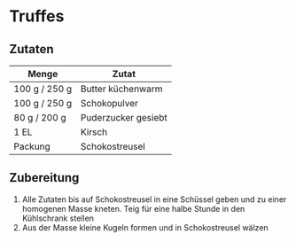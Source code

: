 # Truffes

## Zutaten

| Menge | Zutat |
| --- | --- |
| 100 g / 250 g | Butter küchenwarm |
| 100 g / 250 g | Schokopulver |
| 80 g / 200 g | Puderzucker gesiebt |
| 1 EL | Kirsch |
| Packung | Schokostreusel |

## Zubereitung

1. Alle Zutaten bis auf Schokostreusel in eine Schüssel geben und zu einer homogenen Masse kneten. Teig für eine halbe Stunde in den Kühlschrank stellen
2. Aus der Masse kleine Kugeln formen und in Schokostreusel wälzen
